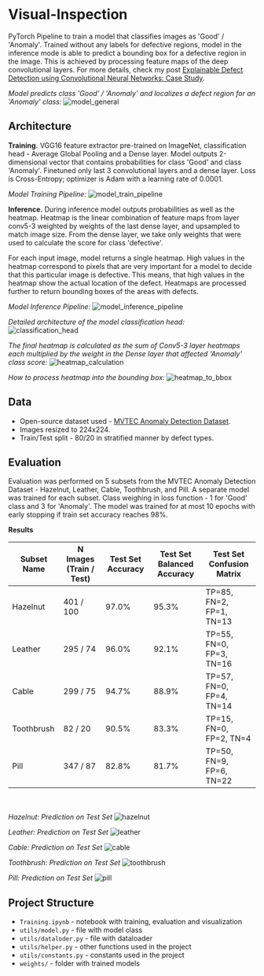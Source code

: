 # Visual-Inspection


PyTorch Pipeline to train a model that classifies images as 'Good' / 'Anomaly'. Trained without any labels for defective regions, model in the inference mode is able to predict a bounding box for a defective region in the image. This is achieved by processing feature maps of the deep convolutional layers. For more details, check my post [Explainable Defect Detection using Convolutional Neural Networks: Case Study](todo).

*Model predicts class 'Good' / 'Anomaly' and localizes a defect region for an 'Anomaly' class:*
![model_general](docs/model_general.png)



## Architecture

**Training.**
VGG16 feature extractor pre-trained on ImageNet, classification head - Average Global Pooling and a Dense layer. Model outputs 2-dimensional vector that contains probabilities for class 'Good' and class 'Anomaly'. Finetuned only last 3 convolutional layers and a dense layer. Loss is Cross-Entropy; optimizer is Adam with a learning rate of 0.0001.


*Model Training Pipeline:*
![model_train_pipeline](docs/model_train_pipeline.png)

**Inference.**
During inference model outputs probabilities as well as the heatmap. Heatmap is the linear combination of feature maps from layer conv5-3 weighted by weights of the last dense layer, and upsampled to match image size. From the dense layer, we take only weights that were used to calculate the score for class 'defective'. 

For each input image, model returns a single heatmap. High values in the heatmap correspond to pixels that are very important for a model to decide that this particular image is defective. This means, that high values in the heatmap show the actual location of the defect. Heatmaps are processed further to return bounding boxes of the areas with defects.

*Model Inference Pipeline:*
![model_inference_pipeline](docs/model_inference_pipeline.png)

*Detailed architecture of the model classification head:*
![classification_head](docs/classification_head_detailed.png)

*The final heatmap is calculated as the sum of Conv5-3 layer heatmaps each multiplied by the weight in the Dense layer that affected 'Anomaly' class score:*
![heatmap_calculation](docs/heatmap_calculation.png)

*How to process heatmap into the bounding box:*
![heatmap_to_bbox](docs/heatmap_to_bbox.png)


## Data

 - Open-source dataset used - [MVTEC Anomaly Detection Dataset](https://www.mvtec.com/company/research/datasets/mvtec-ad).
 - Images resized to 224x224.
 - Train/Test split - 80/20 in stratified manner by defect types.


## Evaluation
Evaluation was performed on 5 subsets from the MVTEC Anomaly Detection Dataset - Hazelnut, Leather, Cable, Toothbrush, and Pill. A separate model was trained for each subset. Class weighing in loss function - 1 for 'Good' class and 3 for 'Anomaly'. The model was trained for at most 10 epochs with early stopping if train set accuracy reaches 98%.

**Results**


| Subset Name | N Images (Train / Test) | Test Set Accuracy | Test Set Balanced Accuracy | Test Set Confusion Matrix |
| --- | --- | --- | --- | --- |
| Hazelnut | 401 / 100 | 97.0% | 95.3% | TP=85, FN=2, <br /> FP=1, TN=13 |
| Leather | 295 / 74 | 96.0% | 92.1% | TP=55, FN=0, <br /> FP=3, TN=16 |
| Cable | 299 / 75 | 94.7% | 88.9% | TP=57, FN=0, <br /> FP=4, TN=14 |
| Toothbrush | 82 / 20 | 90.5% | 83.3% | TP=15, FN=0, <br /> FP=2, TN=4 |
| Pill | 347 / 87 | 82.8% | 81.7% | TP=50, FN=9, <br /> FP=6, TN=22 |

<br><br>
*Hazelnut: Prediction on Test Set*
![hazelnut](docs/hazelnut.png)

*Leather: Prediction on Test Set*
![leather](docs/leather.png)

*Cable: Prediction on Test Set*
![cable](docs/cable.png)

*Toothbrush: Prediction on Test Set*
![toothbrush](docs/toothbrush.png)

*Pill: Prediction on Test Set*
![pill](docs/pill.png)


## Project Structure

- ```Training.ipynb``` - notebook with training, evaluation and visualization
- ```utils/model.py``` - file with model class 
- ```utils/dataloder.py``` - file with dataloader
- ```utils/helper.py``` - other functions used in the project
- ```utils/constants.py``` - constants used in the project
- ```weights/``` - folder with trained models
